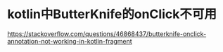 # kotlin中ButterKnife的onClick不可用

https://stackoverflow.com/questions/46868437/butterknife-onclick-annotation-not-working-in-kotlin-fragment